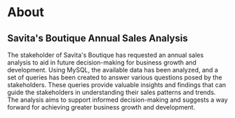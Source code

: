 # About
## Savita's Boutique Annual Sales Analysis
The stakeholder of Savita's Boutique has requested an annual sales analysis to aid in future decision-making for business growth and development. Using MySQL, the available data has been analyzed, and a set of queries has been created to answer various questions posed by the stakeholders. These queries provide valuable insights and findings that can guide the stakeholders in understanding their sales patterns and trends. The analysis aims to support informed decision-making and suggests a way forward for achieving greater business growth and development. 
